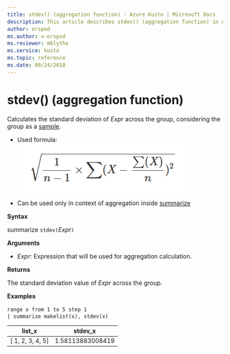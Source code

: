 ```yaml
---
title: stdev() (aggregation function) - Azure Kusto | Microsoft Docs
description: This article describes stdev() (aggregation function) in Azure Kusto.
author: orspod
ms.author: v-orspod
ms.reviewer: mblythe
ms.service: kusto
ms.topic: reference
ms.date: 09/24/2018
---
```

# stdev() (aggregation function)

Calculates the standard deviation of *Expr* across the group, considering the group as a [sample](https://en.wikipedia.org/wiki/Sample_%28statistics%29). 

* Used formula:
![alt text](./images/aggregations/stdev-sample.png "stdev-sample")

* Can be used only in context of aggregation inside [summarize](summarizeoperator.md)

**Syntax**

summarize `stdev(`*Expr*`)`

**Arguments**

* *Expr*: Expression that will be used for aggregation calculation. 

**Returns**

The standard deviation value of *Expr* across the group.
 
**Examples**

```kusto
range x from 1 to 5 step 1
| summarize makelist(x), stdev(x)

```

|list_x|stdev_x|
|---|---|
|[ 1, 2, 3, 4, 5]|1.58113883008419|